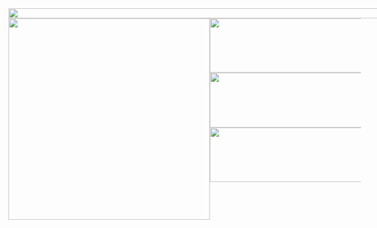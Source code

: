<center>
<div id="main-content" style="width: 763px;">
    <div class="top-items" style="display: flex;flex-wrap: wrap;">
        <img class="entire-item" style="width: 100%;" src="https://github-readme-stats.vercel.app/api?username=edurodriguesdias&hide=stars&count_private=true&theme=prussian"/>
    </div>
    <div class="bottom-items" style="display: flex;flex-wrap: wrap;">
        <div class="left-items">
            <img class="left-item most-user-languages" style="width: 400px;" src="https://github-readme-stats.vercel.app/api/top-langs/?username=edurodriguesdias&hide=html,C++&count_private=true&show_icons=true&theme=prussian"/>
        </div>
        <div class="right-items" style="width: 300px;text-align: center;align-items: flex-start;">
            <img class="right-item" style="height: 108.4px;width: 367px;" src="https://github-readme-stats.vercel.app/api/pin/?username=edurodriguesdias&repo=iweather_ionic_app&theme=prussian"/>
            <img class="right-item" style="height: 108.4px;width: 367px;" src="https://github-readme-stats.vercel.app/api/pin/?username=edurodriguesdias&repo=iweather_ionic_app&theme=prussian"/>
            <img class="right-item" style="height: 108.4px;width: 367px;" src="https://github-readme-stats.vercel.app/api/pin/?username=edurodriguesdias&repo=iweather_ionic_app&theme=prussian"/>
        </div>
    </div>
</div>
</center>
